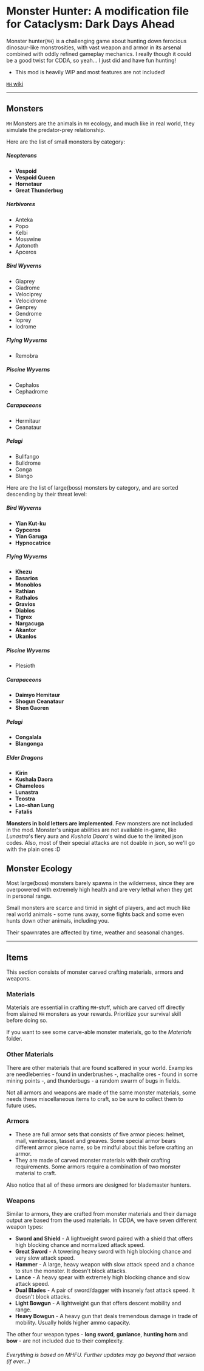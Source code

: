# Monster Hunter: A modification file for Cataclysm: Dark Days Ahead

Monster hunter(`MH`) is a challenging game about hunting down ferocious dinosaur-like monstrosities, with vast weapon and armor in its arsenal combined with oddly refined gameplay mechanics. I really though it could be a good twist for CDDA, so yeah... I just did and have fun hunting!

- This mod is heavily WIP and most features are not included!

[`MH` wiki](https://monsterhunter.fandom.com/wiki/Monster_Hunter_Wiki)

***

## Monsters
`MH` Monsters are the animals in `MH` ecology, and much like in real world, they simulate the predator-prey relationship.

Here are the list of small monsters by category:

##### Neopterons
* **Vespoid**
* **Vespoid Queen**
* **Hornetaur**
* **Great Thunderbug**

##### Herbivores
* Anteka
* Popo
* Kelbi
* Mosswine
* Aptonoth
* Apceros

##### Bird Wyverns
* Giaprey
* Giadrome
* Velociprey
* Velocidrome
* Genprey
* Gendrome
* Ioprey
* Iodrome

##### Flying Wyverns
* Remobra

##### Piscine Wyverns
* Cephalos
* Cephadrome

##### Carapaceons
* Hermitaur
* Ceanataur

##### Pelagi
* Bullfango
* Bulldrome
* Conga
* Blango

Here are the list of large(boss) monsters by category, and are sorted descending by their threat level:

##### Bird Wyverns
* **Yian Kut-ku**
* **Gypceros**
* **Yian Garuga**
* **Hypnocatrice**

##### Flying Wyverns
* **Khezu**
* **Basarios**
* **Monoblos**
* **Rathian**
* **Rathalos**
* **Gravios**
* **Diablos**
* **Tigrex**
* **Nargacuga**
* **Akantor**
* **Ukanlos**

##### Piscine Wyverns
* Plesioth

##### Carapaceons
* **Daimyo Hemitaur**
* **Shogun Ceanataur**
* **Shen Gaoren**

##### Pelagi
* **Congalala**
* **Blangonga**

##### Elder Dragons
* **Kirin**
* **Kushala Daora**
* **Chameleos**
* **Lunastra**
* **Teostra**
* **Lao-shan Lung**
* **Fatalis**

**Monsters in bold letters are implemented**. Few monsters are not included in the mod. Monster's unique abilities are not available in-game, like _Lunastra_'s fiery aura and _Kushala Daora_'s wind due to the limited json codes. Also, most of their special attacks are not doable in json, so we'll go with the plain ones :D

## Monster Ecology
Most large(boss) monsters barely spawns in the wilderness, since they are overpowered with extremely high health and are very lethal when they get in personal range.

Small monsters are scarce and timid in sight of players, and act much like real world animals - some runs away, some fights back and some even hunts down other animals, including you.

Their spawnrates are affected by time, weather and seasonal changes.

***

## Items
This section consists of monster carved crafting materials, armors and weapons.

### Materials
Materials are essential in crafting `MH`-stuff, which are carved off directly from slained `MH` monsters as your rewards. Prioritize your survival skill before doing so.

If you want to see some carve-able monster materials, go to the *Materials* folder.

### Other Materials
There are other materials that are found scattered in your world. Examples are needleberries - found in underbrushes -, machalite ores - found in some mining points -, and thunderbugs - a random swarm of bugs in fields.

Not all armors and weapons are made of the same monster materials, some needs these miscellaneous items to craft, so be sure to collect them to future uses.

### Armors
* These are full armor sets that consists of five armor pieces: helmet, mail, vambraces, tasset and greaves. Some special armor bears different armor piece name, so be mindful about this before crafting an armor.
* They are made of carved monster materials with their crafting requirements. Some armors require a combination of two monster material to craft.

Also notice that all of these armors are designed for blademaster hunters.

### Weapons
Similar to armors, they are crafted from monster materials and their damage output are based from the used materials. In CDDA, we have seven different weapon types:

* **Sword and Shield** - A lightweight sword paired with a shield that offers high blocking chance and normalized attack speed.
* **Great Sword** - A towering heavy sword with high blocking chance and very slow attack speed.
* **Hammer** -  A large, heavy weapon with slow attack speed and a chance to stun the monster. It doesn't block attacks.
* **Lance** - A heavy spear with extremely high blocking chance and slow attack speed.
* **Dual Blades** - A pair of sword/dagger with insanely fast attack speed. It doesn't block attacks.
* **Light Bowgun** - A lightweight gun that offers descent mobility and range.
* **Heavy Bowgun** - A heavy gun that deals tremendous damage in trade of mobility. Usually holds higher ammo capacity.

The other four weapon types - **long sword**, **gunlance**, **hunting horn** and **bow** - are not included due to their complexity.

###### Everything is based on MHFU. Further updates may go beyond that version (if ever...)